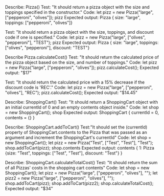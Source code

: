 Describe: Pizza()
Test: "It should return a pizza object with the size and toppings specified in the constructor."
Code: let pizz = new Pizza("large", ["pepperoni", "olives"]);
pizz
Expected output: Pizza { size: "large", toppings: ["pepperoni", "olives"]}

Test: "It should return a pizza object with the size, toppings, and discount code if one is specified."
Code: let pizz = new Pizza("large", ["olives", "pepperoni"], "TEST");
pizz
Expected output: Pizza { size: "large", toppings: ["olives", "pepperoni"], discount: "TEST"}

Describe Pizza.calculateCost()
Test: "It should return the calculated price of the pizza object based on the size, and number of toppings."
Code: let pizz = new Pizza("large", ["pepperoni", "olives"]);
pizz.calculateCost();
Expected output: "$17"

Test: "It should return the calculated price with a 15% decrease if the discount code is 'REC'."
Code: let pizz = new Pizza("large", ["pepperoni", "olives"], "REC");
pizz.calculateCost();
Expected output: "$14.45"

Describe: ShoppingCart()
Test: "It should return a ShoppingCart object with an initial currentId of 0 and an empty contents object inside."
Code: let shop = new ShoppingCart();
shop
Expected output: ShoppingCart { currentId = 0, contents = {} }

Describe: ShoppingCart.addToCart()
Test:"It should set the (currentId) property of ShoppingCart.contents to the Pizza that was passed as an argument and increment the ShoppingCart's currentId"
Code: let shop = new ShoppingCart();
let pizz = new Pizza("Test", ["Test", "Test"], "Test");
shop.addToCart(pizz);
shop.contents
Expected output: contents { 1: Pizza {size: "Test", toppings: ["Test", "Test"], discount: "Test"} }

Describe: ShoppingCart.calculateTotalCost()
Test: "It should return the sum of all Pizzas' costs in the shopping cart contents"
Code: let shop = new ShoppingCart();
let pizz = new Pizza("large", ["pepperoni", "olives"], "");
let pizz2 = new Pizza("large", ["pepperoni", "olives"], "");
shop.addToCart(pizz);
shop.addToCart(pizz2);
shop.calculateTotalCost();
Expected output: "$34"
